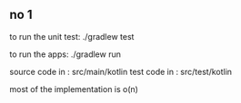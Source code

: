 ## no 1
to run the unit test:
./gradlew test

to run the apps:
./gradlew run

source code in : src/main/kotlin
test code in : src/test/kotlin

most of the implementation is o(n)
